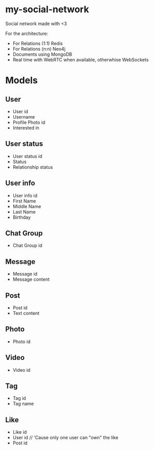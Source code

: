 # my-social-network
Social network made with &lt;3

For the architecture:
 - For Relations (1:1) Redis
 - For Relations (n:n) Neo4j
 - Documents using MongoDB
 - Real time with WebRTC when available, otherwhise WebSockets
 
# Models

## User
  - User id
  - Username
  - Profile Photo id
  - Interested in 

## User status
  - User status id
  - Status
  - Relationship status
  
## User info 
  - User info id
  - First Name
  - Middle Name
  - Last Name
  - Birthday

## Chat Group
  - Chat Group id

## Message 
  - Message id
  - Message content

## Post
  - Post id
  - Text content
  
## Photo 
  - Photo id

## Video 
  - Video id

## Tag
  - Tag id
  - Tag name

## Like 
  - Like id
  - User id // 'Cause only one user can "own" the like
  - Post id
